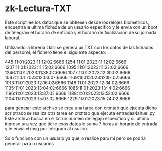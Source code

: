 # zk-Lectura-TXT
Este script lee los datos que se obtienen desde los relojes biometricos, encuentra la ultima fichada de un usuario especifico y le envia con un boot de telegram el horario de entrada y el horario de finalizacion de su jornada laboral.


Utilizando la libreria zklib se genera un TXT con los datos de las fichadas del personal, el fichero tiene el siguiente aspecto:

445:11:01:2023:11:12:02:6666
1254:11:01:2023:11:12:02:6666
1207:11:01:2023:11:15:02:6666
1095:11:01:2023:11:23:02:6666
1246:11:01:2023:11:38:02:6666
1077:11:01:2023:12:00:02:6666
1047:11:01:2023:12:03:02:6666
1169:11:01:2023:12:07:02:6666
1013:11:01:2023:12:16:02:6666
1148:11:01:2023:12:34:02:6666
1135:11:01:2023:13:04:02:6666
1085:11:01:2023:13:14:02:6666
1196:11:01:2023:13:37:02:6666
1188:11:01:2023:13:52:02:6666
1104:11:01:2023:15:07:02:6666
1229:11:01:2023:15:24:02:6666

para generar este archivo se crea una tarea con crontab que ejecuta dicho scriptrado se realiza otra tarea en crontab que ejecuta entradasNahuel.py 
Este archivo busca en el txt un numero de legajo especifico y su ultimo ingreso una vez que tiene esos datos le suma 7 horas al horario de entrada y le envia el msg por telegram al usuario.

Solo funciona con un usuario ya que lo realice para mi pero se podria generar para n usuarios.
